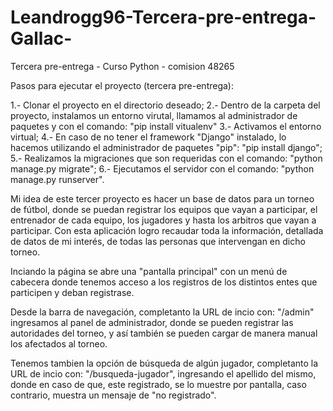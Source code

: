 # Leandrogg96-Tercera-pre-entrega-Gallac-
Tercera pre-entrega - Curso Python - comision 48265

Pasos para ejecutar el proyecto (tercera pre-entrega):

1.- Clonar el proyecto en el directorio deseado;
2.- Dentro de la carpeta del proyecto, instalamos un entorno virutal, llamamos al administrador de paquetes y con el comando: "pip install vitualenv"
3.- Activamos el entorno virtual;
4.- En caso de no tener el framework "Django" instalado, lo hacemos utilizando el administrador de paquetes "pip": "pip install django";
5.- Realizamos la migraciones que son requeridas con el comando: "python manage.py migrate";
6.- Ejecutamos el servidor con el comando: "python manage.py runserver".

  Mi idea de este tercer proyecto es hacer un base de datos para un torneo de fútbol, donde se puedan registrar los equipos que vayan a participar,
el entrenador de cada equipo, los jugadores y hasta los arbitros que vayan a participar. Con esta aplicación logro recaudar toda la información, detallada de datos de mi interés,
de todas las personas que intervengan en dicho torneo.

  Inciando la página se abre una "pantalla principal" con un menú de cabecera donde tenemos acceso a los registros de los distintos entes que participen 
y deban registrase. 

  Desde la barra de navegación, completanto la URL de incio con: "/admin" ingresamos al panel de administrador, donde se pueden registrar las autoridades del torneo, y así
también se pueden cargar de manera manual los afectados al torneo. 
  
  Tenemos tambien la opción de búsqueda de algún jugador, completanto la URL de incio con: "/busqueda-jugador", ingresando el apellido del mismo, donde en caso de que,
este registrado, se lo muestre por pantalla, caso contrario, muestra un mensaje de "no registrado".
